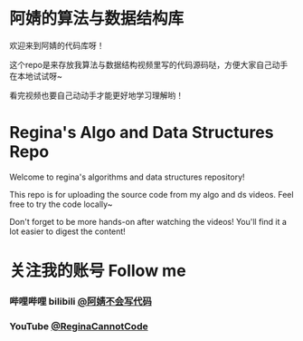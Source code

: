 # 阿婧的算法与数据结构库

欢迎来到阿婧的代码库呀！

这个repo是来存放我算法与数据结构视频里写的代码源码哒，方便大家自己动手在本地试试呀~

看完视频也要自己动动手才能更好地学习理解哟！

# Regina's Algo and Data Structures Repo

Welcome to regina's algorithms and data structures repository!

This repo is for uploading the source code from my algo and ds videos. Feel free to try the code locally~

Don't forget to be more hands-on after watching the videos! You'll find it a lot easier to digest the content!

# 关注我的账号 Follow me
### 哔哩哔哩 bilibili [@阿婧不会写代码](https://space.bilibili.com/1632616419)
### YouTube [@ReginaCannotCode](https://www.youtube.com/@ReginaCannotCode)